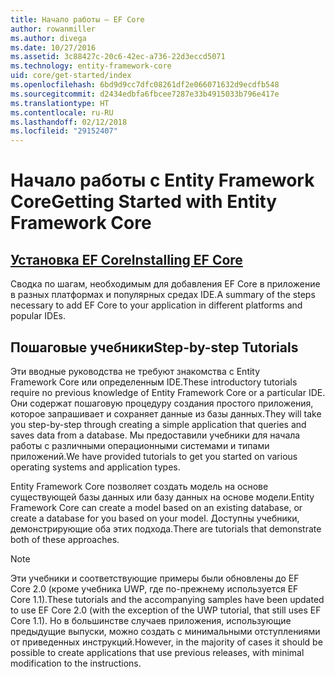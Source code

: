 ```yaml
---
title: Начало работы — EF Core
author: rowanmiller
ms.author: divega
ms.date: 10/27/2016
ms.assetid: 3c88427c-20c6-42ec-a736-22d3eccd5071
ms.technology: entity-framework-core
uid: core/get-started/index
ms.openlocfilehash: 6bd9d9cc7dfc08261df2e066071632d9ecdfb548
ms.sourcegitcommit: d2434edbfa6fbcee7287e33b4915033b796e417e
ms.translationtype: HT
ms.contentlocale: ru-RU
ms.lasthandoff: 02/12/2018
ms.locfileid: "29152407"
---
```

# <a name="getting-started-with-entity-framework-core"></a><span data-ttu-id="bf123-102">Начало работы с Entity Framework Core</span><span class="sxs-lookup"><span data-stu-id="bf123-102">Getting Started with Entity Framework Core</span></span>

## <a name="installing-ef-coreinstallindexmd"></a>[<span data-ttu-id="bf123-103">Установка EF Core</span><span class="sxs-lookup"><span data-stu-id="bf123-103">Installing EF Core</span></span>](install/index.md)

<span data-ttu-id="bf123-104">Сводка по шагам, необходимым для добавления EF Core в приложение в разных платформах и популярных средах IDE.</span><span class="sxs-lookup"><span data-stu-id="bf123-104">A summary of the steps necessary to add EF Core to your application in different platforms and popular IDEs.</span></span>

## <a name="step-by-step-tutorials"></a><span data-ttu-id="bf123-105">Пошаговые учебники</span><span class="sxs-lookup"><span data-stu-id="bf123-105">Step-by-step Tutorials</span></span>

<span data-ttu-id="bf123-106">Эти вводные руководства не требуют знакомства с Entity Framework Core или определенным IDE.</span><span class="sxs-lookup"><span data-stu-id="bf123-106">These introductory tutorials require no previous knowledge of Entity Framework Core or a particular IDE.</span></span> <span data-ttu-id="bf123-107">Они содержат пошаговую процедуру создания простого приложения, которое запрашивает и сохраняет данные из базы данных.</span><span class="sxs-lookup"><span data-stu-id="bf123-107">They will take you step-by-step through creating a simple application that queries and saves data from a database.</span></span> <span data-ttu-id="bf123-108">Мы предоставили учебники для начала работы с различными операционными системами и типами приложений.</span><span class="sxs-lookup"><span data-stu-id="bf123-108">We have provided tutorials to get you started on various operating systems and application types.</span></span>

<span data-ttu-id="bf123-109">Entity Framework Core позволяет создать модель на основе существующей базы данных или базу данных на основе модели.</span><span class="sxs-lookup"><span data-stu-id="bf123-109">Entity Framework Core can create a model based on an existing database, or create a database for you based on your model.</span></span> <span data-ttu-id="bf123-110">Доступны учебники, демонстрирующие оба этих подхода.</span><span class="sxs-lookup"><span data-stu-id="bf123-110">There are tutorials that demonstrate both of these approaches.</span></span>

> [!NOTE]  
> <span data-ttu-id="bf123-111">Эти учебники и соответствующие примеры были обновлены до EF Core 2.0 (кроме учебника UWP, где по-прежнему используется EF Core 1.1).</span><span class="sxs-lookup"><span data-stu-id="bf123-111">These tutorials and the accompanying samples have been updated to use EF Core 2.0 (with the exception of the UWP tutorial, that still uses EF Core 1.1).</span></span> <span data-ttu-id="bf123-112">Но в большинстве случаев приложения, использующие предыдущие выпуски, можно создать с минимальными отступлениями от приведенных инструкций.</span><span class="sxs-lookup"><span data-stu-id="bf123-112">However, in the majority of cases it should be possible to create applications that use previous releases, with minimal modification to the instructions.</span></span> 
